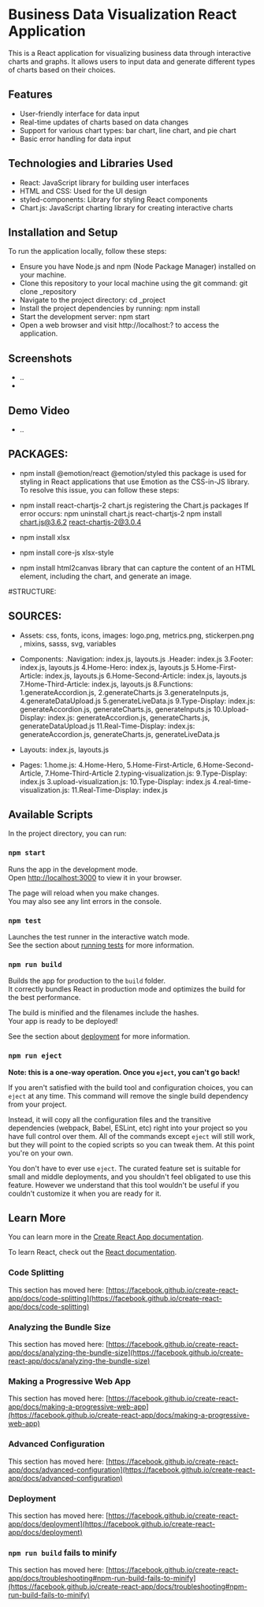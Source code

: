 # Business Data Visualization React Application

This is a React application for visualizing business data through interactive charts and graphs. It allows users to input data and generate different types of charts based on their choices.

## Features
- User-friendly interface for data input
- Real-time updates of charts based on data changes
- Support for various chart types: bar chart, line chart, and pie chart
- Basic error handling for data input

## Technologies and Libraries Used
- React: JavaScript library for building user interfaces
- HTML and CSS: Used for the UI design
- styled-components: Library for styling React components
- Chart.js: JavaScript charting library for creating interactive charts

## Installation and Setup
To run the application locally, follow these steps:
  - Ensure you have Node.js and npm (Node Package Manager) installed on your machine.
  - Clone this repository to your local machine using the git command: git clone _repository
  - Navigate to the project directory: cd _project
  - Install the project dependencies by running: npm install
  - Start the development server: npm start
  - Open a web browser and visit http://localhost:? to access the application.

## Screenshots
- ..
-

## Demo Video
- ..


## PACKAGES:
 - npm install @emotion/react @emotion/styled 
 this package is used for styling in React applications that use Emotion as the CSS-in-JS library. To resolve this issue, you can follow these steps:
 
 - npm install react-chartjs-2 chart.js
  registering the Chart.js packages
 If error occurs: 
  npm uninstall chart.js react-chartjs-2
	npm install chart.js@3.6.2 react-chartjs-2@3.0.4
 
 - npm install xlsx
 - npm install core-js xlsx-style
 
 - npm install html2canvas
  library that can capture the content of an HTML element, including the 	chart, and generate an image.

#STRUCTURE:
## SOURCES:
 - Assets: css, fonts, icons, images: logo.png, metrics.png, stickerpen.png , mixins, sasss, svg, variables
 - Components: 
	.Navigation: index.js, layouts.js
	.Header: index.js
	3.Footer: index.js, layouts.js
	4.Home-Hero: index.js, layouts.js
	5.Home-First-Article: index.js, layouts.js
	6.Home-Second-Article: index.js, layouts.js
	7.Home-Third-Article: index.js, layouts.js
	8.Functions: 
		1.generateAccordion.js, 
		2.generateCharts.js
		3.generateInputs.js, 
		4.generateDataUpload.js
		5.generateLiveData.js
	9.Type-Display: index.js: generateAccordion.js, generateCharts.js, 				generateInputs.js
	10.Upload-Display: index.js: generateAccordion.js, generateCharts.js, 				generateDataUpload.js
	11.Real-Time-Display: index.js: generateAccordion.js, generateCharts.js, 		generateLiveData.js
	
 - Layouts: index.js, layouts.js
 - Pages:
	1.home.js: 4.Home-Hero, 5.Home-First-Article, 6.Home-Second-				Article, 7.Home-Third-Article
	2.typing-visualization.js: 9.Type-Display: index.js
	3.upload-visualization.js: 10.Type-Display: index.js
	4.real-time-visualization.js: 11.Real-Time-Display: index.js





## Available Scripts

In the project directory, you can run:

### `npm start`

Runs the app in the development mode.\
Open [http://localhost:3000](http://localhost:3000) to view it in your browser.

The page will reload when you make changes.\
You may also see any lint errors in the console.

### `npm test`

Launches the test runner in the interactive watch mode.\
See the section about [running tests](https://facebook.github.io/create-react-app/docs/running-tests) for more information.

### `npm run build`

Builds the app for production to the `build` folder.\
It correctly bundles React in production mode and optimizes the build for the best performance.

The build is minified and the filenames include the hashes.\
Your app is ready to be deployed!

See the section about [deployment](https://facebook.github.io/create-react-app/docs/deployment) for more information.

### `npm run eject`

**Note: this is a one-way operation. Once you `eject`, you can't go back!**

If you aren't satisfied with the build tool and configuration choices, you can `eject` at any time. This command will remove the single build dependency from your project.

Instead, it will copy all the configuration files and the transitive dependencies (webpack, Babel, ESLint, etc) right into your project so you have full control over them. All of the commands except `eject` will still work, but they will point to the copied scripts so you can tweak them. At this point you're on your own.

You don't have to ever use `eject`. The curated feature set is suitable for small and middle deployments, and you shouldn't feel obligated to use this feature. However we understand that this tool wouldn't be useful if you couldn't customize it when you are ready for it.

## Learn More

You can learn more in the [Create React App documentation](https://facebook.github.io/create-react-app/docs/getting-started).

To learn React, check out the [React documentation](https://reactjs.org/).

### Code Splitting

This section has moved here: [https://facebook.github.io/create-react-app/docs/code-splitting](https://facebook.github.io/create-react-app/docs/code-splitting)

### Analyzing the Bundle Size

This section has moved here: [https://facebook.github.io/create-react-app/docs/analyzing-the-bundle-size](https://facebook.github.io/create-react-app/docs/analyzing-the-bundle-size)

### Making a Progressive Web App

This section has moved here: [https://facebook.github.io/create-react-app/docs/making-a-progressive-web-app](https://facebook.github.io/create-react-app/docs/making-a-progressive-web-app)

### Advanced Configuration

This section has moved here: [https://facebook.github.io/create-react-app/docs/advanced-configuration](https://facebook.github.io/create-react-app/docs/advanced-configuration)

### Deployment

This section has moved here: [https://facebook.github.io/create-react-app/docs/deployment](https://facebook.github.io/create-react-app/docs/deployment)

### `npm run build` fails to minify

This section has moved here: [https://facebook.github.io/create-react-app/docs/troubleshooting#npm-run-build-fails-to-minify](https://facebook.github.io/create-react-app/docs/troubleshooting#npm-run-build-fails-to-minify)
